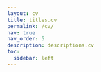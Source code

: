 ```yaml
---
layout: cv
title: titles.cv
permalink: /cv/
nav: true
nav_order: 5
description: descriptions.cv
toc:
  sidebar: left
---
```

